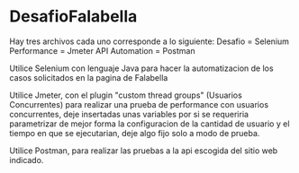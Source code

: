 # DesafioFalabella
Hay tres archivos cada uno corresponde a lo siguiente:
Desafio = Selenium
Performance = Jmeter
API Automation = Postman

Utilice Selenium con lenguaje Java para hacer la automatizacion de los casos solicitados en la pagina de Falabella

Utilice Jmeter, con el plugin "custom thread groups" (Usuarios Concurrentes) para realizar una prueba de performance con usuarios concurrentes, deje insertadas unas variables por si se requeriria parametrizar de mejor forma la configuracion de la cantidad de usuario y el tiempo en que se ejecutarian, deje algo fijo solo a modo de prueba.

Utilice Postman, para realizar las pruebas a la api escogida del sitio web indicado.
